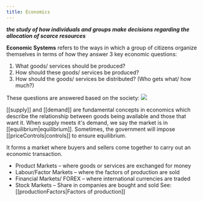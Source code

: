 ```yaml
---
title: Economics
---
```

***the study of how individuals and groups make decisions regarding the allocation of scarce resources***

**Economic Systems** refers to the ways in which a group of citizens organize themselves in terms of how they answer 3 key economic questions:  
1. What goods/ services should be produced? 
2. How should these goods/ services be produced? 
3. How should the goods/ services be distributed? (Who gets what/ how much?) 

These questions are answered based on the society:
![](https://static1.squarespace.com/static/56eddde762cd9413e151ac92/570cb87b5bd33022b93a0272/5a003ca46c3194747a7cf280/1510044305723/commandeconomy.jpg?format=1500w)

[[supply]] and [[demand]] are fundamental concepts in economics which describe the relationship between goods being available and those that want it. When supply meets it's demand, we say the market is in [[equilibrium|equilibrium]]. Sometimes, the government will impose [[priceControls|controls]] to ensure equilibrium.

It forms a market where buyers and sellers come together to carry out an economic transaction.  
- Product Markets – where goods or services are exchanged for money  
- Labour/Factor Markets – where the factors of production are sold 
- Financial Markets/ FOREX – where international currencies are traded 
- Stock Markets – Share in companies are bought and sold 
See: [[productionFactors|Factors of production]]
